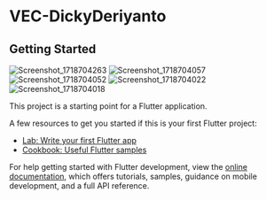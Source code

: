 # VEC-DickyDeriyanto



## Getting Started
![Screenshot_1718704263](https://github.com/dickyderiyanto/challenge_dickyderiyanto/assets/34432817/727f36c0-11a6-4c02-97a4-a8e2ba774e7c)
![Screenshot_1718704057](https://github.com/dickyderiyanto/challenge_dickyderiyanto/assets/34432817/916ead96-f73e-40bf-8a4c-8dbcebb266e1)
![Screenshot_1718704052](https://github.com/dickyderiyanto/challenge_dickyderiyanto/assets/34432817/96b91161-1662-48c8-9930-fdf97167ce66)
![Screenshot_1718704022](https://github.com/dickyderiyanto/challenge_dickyderiyanto/assets/34432817/4874ea8c-7a4c-4012-9cf2-cfcb966dfee4)
![Screenshot_1718704018](https://github.com/dickyderiyanto/challenge_dickyderiyanto/assets/34432817/1b90d663-8c40-4774-b27c-ce103fd7400c)


This project is a starting point for a Flutter application.

A few resources to get you started if this is your first Flutter project:

- [Lab: Write your first Flutter app](https://docs.flutter.dev/get-started/codelab)
- [Cookbook: Useful Flutter samples](https://docs.flutter.dev/cookbook)

For help getting started with Flutter development, view the
[online documentation](https://docs.flutter.dev/), which offers tutorials,
samples, guidance on mobile development, and a full API reference.
